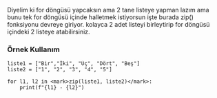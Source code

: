 Diyelim ki for döngüsü yapcaksın ama 2 tane listeye yapman lazım ama bunu tek for döngüsü içinde halletmek istiyorsun işte burada zip() fonksiyonu devreye giriyor. kolayca 2 adet listeyi birleytirip for döngüsü içindeki 2 listeye atabilirsiniz.

<h3>Örnek Kullanım</h3>

```
liste1 = ["Bir","İki", "Üç", "Dört", "Beş"]
liste2 = ["1", "2", "3", "4", "5"]

for l1, l2 in <mark>zip(liste1, liste2)</mark>:
    print(f"{l1} - {l2}")
```
